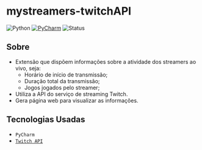 # mystreamers-twitchAPI

![Python](https://img.shields.io/badge/python-v3.8-blue.svg)
[![PyCharm](https://img.shields.io/badge/Made%20with-PyCharm-brightgreen?color=09c4e6)](https://www.jetbrains.com/pt-br/pycharm/)
![Status](https://img.shields.io/badge/Status-in%20development-brightgreen?style=flat)

## Sobre
- Extensão que dispõem informações sobre a atividade dos streamers ao vivo, seja:
  - Horário de início de transmissão;
  - Duração total da transmissão;
  - Jogos jogados pelo streamer;
- Utiliza a API do serviço de streaming Twitch.
- Gera página web para visualizar as informações.

## Tecnologias Usadas
- `PyCharm`
- <a href="https://dev.twitch.tv/docs/api">`Twitch API`</a>
